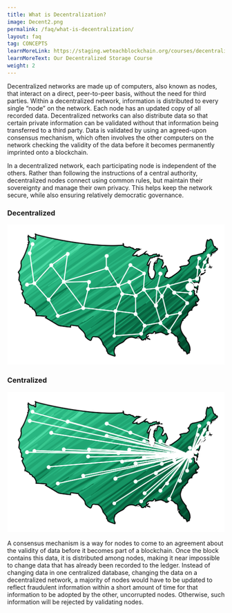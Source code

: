```yaml
---
title: What is Decentralization?
image: Decent2.png
permalink: /faq/what-is-decentralization/
layout: faq
tag: CONCEPTS
learnMoreLink: https://staging.weteachblockchain.org/courses/decentralized-storage/
learnMoreText: Our Decentralized Storage Course
weight: 2
---
```


<span>Decentralized networks are made up of computers, also known as nodes, that interact on a direct, peer-to-peer basis, without the need for third parties. Within a decentralized network, information is distributed to every single “node” on the network. Each node has an updated copy of all recorded data. Decentralized networks can also distribute data so that certain private information can be validated without that information being transferred to a third party. Data is validated by using an agreed-upon consensus mechanism, which often involves the other computers on the network checking the validity of the data before it becomes permanently imprinted onto a blockchain.</span>

<span>In a decentralized network, each participating node is independent of the others. Rather than following the instructions of a central authority, decentralized nodes connect using common rules, but maintain their sovereignty and manage their own privacy. This helps keep the network secure, while also ensuring relatively democratic governance.</span>

<h3>Decentralized</h3>
<img src="/assets/img/US_Decentralization.jpg">

<h3>Centralized</h3>
<img src="/assets/img/US_Centralization.jpg">

<span>A consensus mechanism is a way for nodes to come to an agreement about the validity of data before it becomes part of a blockchain. Once the block contains this data, it is distributed among nodes, making it near impossible to change data that has already been recorded to the ledger. Instead of changing data in one centralized database, changing the data on a decentralized network, a majority of nodes would have to be updated to reflect fraudulent information within a short amount of time for that information to be adopted by the other, uncorrupted nodes. Otherwise, such information will be rejected by validating nodes.</span>
